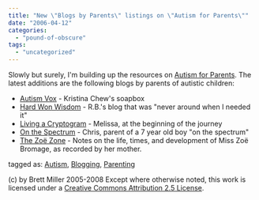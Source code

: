 ```yaml
---
title: "New \"Blogs by Parents\" listings on \"Autism for Parents\""
date: "2006-04-12"
categories: 
  - "pound-of-obscure"
tags: 
  - "uncategorized"
---
```


Slowly but surely, I'm building up the resources on [Autism for Parents](http://autismforparents.wordpress.com). The latest additions are the following blogs by parents of autistic children:

- [Autism Vox](http://autismvox.com/) - Kristina Chew's soapbox
- [Hard Won Wisdom](http://hardwonwisdom.blogspot.com/) - R.B.'s blog that was "never around when I needed it"
- [Living a Cryptogram](http://thehoses.blogspot.com/) - Melissa, at the beginning of the journey
- [On the Spectrum](http://onthespectrum.blogspot.com/) - Chris, parent of a 7 year old boy "on the spectrum"
- [The Zoë Zone](http://zoe.bromage.org/notes/) - Notes on the life, times, and development of Miss Zoë Bromage, as recorded by her mother.

tagged as: [Autism](http://technorati.com/tag/autism), [Blogging](http://technorati.com/tag/blog), [Parenting](http://technorati.com/tag/Parenting)

(c) by Brett Miller 2005-2008 Except where otherwise noted, this work is licensed under a [Creative Commons Attribution 2.5 License](http://creativecommons.org/licenses/by/2.5/).
